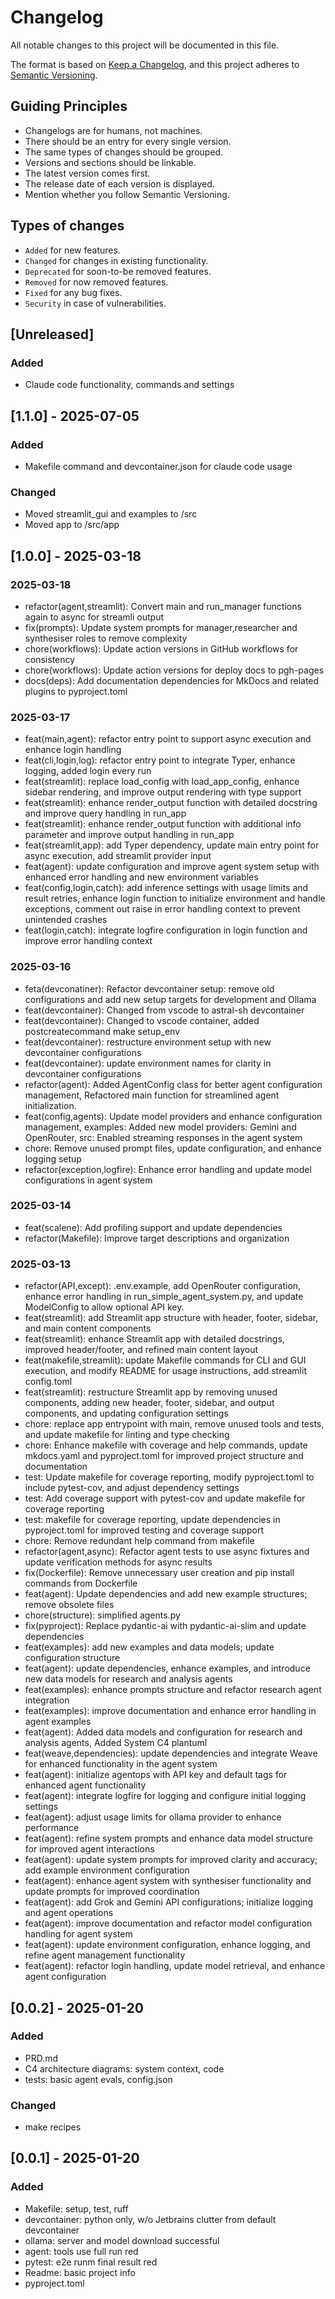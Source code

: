 # Changelog

All notable changes to this project will be documented in this file.

The format is based on [Keep a Changelog](https://keepachangelog.com/en/1.1.0/),
and this project adheres to [Semantic Versioning](https://semver.org/spec/v2.0.0.html).

## Guiding Principles

- Changelogs are for humans, not machines.
- There should be an entry for every single version.
- The same types of changes should be grouped.
- Versions and sections should be linkable.
- The latest version comes first.
- The release date of each version is displayed.
- Mention whether you follow Semantic Versioning.

## Types of changes

- `Added` for new features.
- `Changed` for changes in existing functionality.
- `Deprecated` for soon-to-be removed features.
- `Removed` for now removed features.
- `Fixed` for any bug fixes.
- `Security` in case of vulnerabilities.

## [Unreleased]

### Added

- Claude code functionality, commands and settings

## [1.1.0] - 2025-07-05

### Added

- Makefile command and devcontainer.json for claude code usage

### Changed

- Moved streamlit_gui and examples to /src
- Moved app to /src/app

## [1.0.0] - 2025-03-18

### 2025-03-18

- refactor(agent,streamlit): Convert main and run_manager functions again to async for streamli output
- fix(prompts): Update system prompts for manager,researcher and synthesiser roles to remove complexity
- chore(workflows): Update action versions in GitHub workflows for consistency
- chore(workflows): Update action versions for deploy docs to pgh-pages
- docs(deps): Add documentation dependencies for MkDocs and related plugins to pyproject.toml

### 2025-03-17

- feat(main,agent): refactor entry point to support async execution and enhance login handling
- feat(cli,login,log): refactor entry point to integrate Typer, enhance logging, added login every run
- feat(streamlit): replace load_config with load_app_config, enhance sidebar rendering, and improve output rendering with type support
- feat(streamlit): enhance render_output function with detailed docstring and improve query handling in run_app
- feat(streamlit): enhance render_output function with additional info parameter and improve output handling in run_app
- feat(streamlit,app): add Typer dependency, update main entry point for async execution, add streamlit provider input
- feat(agent): update configuration and improve agent system setup with enhanced error handling and new environment variables
- feat(config,login,catch): add inference settings with usage limits and result retries, enhance login function to initialize environment and handle exceptions, comment out raise in error handling context to prevent unintended crashes
- feat(login,catch): integrate logfire configuration in login function and improve error handling context

### 2025-03-16

- feta(devconatiner): Refactor devcontainer setup: remove old configurations and add new setup targets for development and Ollama
- feat(devcontainer): Changed from vscode to astral-sh devcontainer
- feat(devcontainer): Changed to vscode container, added postcreatecommand make setup_env
- feat(devcontainer): restructure environment setup with new devcontainer configurations
- feat(devcontainer): update environment names for clarity in devcontainer configurations
- refactor(agent): Added AgentConfig class for better agent configuration management, Refactored main function for streamlined agent initialization.
- feat(config,agents): Update model providers and enhance configuration management, examples: Added new model providers: Gemini and OpenRouter, src: Enabled streaming responses in the agent system
- chore: Remove unused prompt files, update configuration, and enhance logging setup
- refactor(exception,logfire): Enhance error handling and update model configurations in agent system

### 2025-03-14

- feat(scalene): Add profiling support and update dependencies
- refactor(Makefile): Improve target descriptions and organization

### 2025-03-13

- refactor(API,except): .env.example, add OpenRouter configuration, enhance error handling in run_simple_agent_system.py, and update ModelConfig to allow optional API key.
- feat(streamlit): add Streamlit app structure with header, footer, sidebar, and main content components
- feat(streamlit): enhance Streamlit app with detailed docstrings, improved header/footer, and refined main content layout
- feat(makefile,streamlit): update Makefile commands for CLI and GUI execution, and modify README for usage instructions, add streamlit config.toml
- feat(streamlit): restructure Streamlit app by removing unused components, adding new header, footer, sidebar, and output components, and updating configuration settings
- chore: replace app entrypoint with main, remove unused tools and tests, and update makefile for linting and type checking
- chore: Enhance makefile with coverage and help commands, update mkdocs.yaml and pyproject.toml for improved project structure and documentation
- test: Update makefile for coverage reporting, modify pyproject.toml to include pytest-cov, and adjust dependency settings
- test: Add coverage support with pytest-cov and update makefile for coverage reporting
- test: makefile for coverage reporting, update dependencies in pyproject.toml for improved testing and coverage support
- chore: Remove redundant help command from makefile
- refactor(agent,async): Refactor agent tests to use async fixtures and update verification methods for async results
- fix(Dockerfile): Remove unnecessary user creation and pip install commands from Dockerfile
- feat(agent): Update dependencies and add new example structures; remove obsolete files
- chore(structure): simplified agents.py
- fix(pyproject): Replace pydantic-ai with pydantic-ai-slim and update dependencies
- feat(examples): add new examples and data models; update configuration structure
- feat(agent): update dependencies, enhance examples, and introduce new data models for research and analysis agents
- feat(examples): enhance prompts structure and refactor research agent integration
- feat(examples): improve documentation and enhance error handling in agent examples
- feat(agent): Added data models and configuration for research and analysis agents, Added System C4 plantuml
- feat(weave,dependencies): update dependencies and integrate Weave for enhanced functionality in the agent system
- feat(agent): initialize agentops with API key and default tags for enhanced agent functionality
- feat(agent): integrate logfire for logging and configure initial logging settings
- feat(agent): adjust usage limits for ollama provider to enhance performance
- feat(agent): refine system prompts and enhance data model structure for improved agent interactions
- feat(agent): update system prompts for improved clarity and accuracy; add example environment configuration
- feat(agent): enhance agent system with synthesiser functionality and update prompts for improved coordination
- feat(agent): add Grok and Gemini API configurations; initialize logging and agent operations
- feat(agent): improve documentation and refactor model configuration handling for agent system
- feat(agent): update environment configuration, enhance logging, and refine agent management functionality
- feat(agent): refactor login handling, update model retrieval, and enhance agent configuration

## [0.0.2] - 2025-01-20

### Added

- PRD.md
- C4 architecture diagrams: system context, code
- tests: basic agent evals, config.json

### Changed

- make recipes

## [0.0.1] - 2025-01-20

### Added

- Makefile: setup, test, ruff
- devcontainer: python only, w/o Jetbrains clutter from default devcontainer
- ollama: server and model download successful
- agent: tools use full run red
- pytest: e2e runm final result red
- Readme: basic project info
- pyproject.toml
